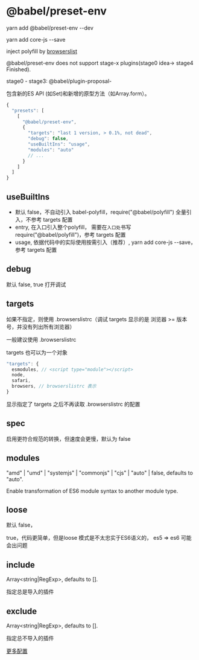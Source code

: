 # @babel/preset-env

yarn add @babel/preset-env --dev

yarn add core-js --save

inject polyfill by [browserslist](./browserslist/readme.md)

@babel/preset-env does not support stage-x plugins(stage0 idea-> stage4 Finished).

stage0 - stage3: @babel/plugin-proposal-

包含新的ES API (如Set)和新增的原型方法（如Array.form）。

```js
{
  "presets": [
    [
      "@babel/preset-env",
      {
        "targets": "last 1 version, > 0.1%, not dead",
        "debug": false,
        "useBuiltIns": "usage",
        "modules": "auto"
        // ...
      }
    ]
  ]
}
```
## useBuiltIns

- 默认 false，不自动引入 babel-polyfill，require("@babel/polyfill") 全量引入，不参考 targets 配置
- entry, 在入口引入整个polyfill， 需要在`入口处`书写 require("@babel/polyfill")，参考 targets 配置
- usage, 依据代码中的实际使用按需引入（推荐）, yarn add core-js --save，参考 targets 配置

## debug

默认 false, true 打开调试

## targets

如果不指定，则使用 .browserslistrc（调试 targets 显示的是 浏览器 >= 版本号，并没有列出所有浏览器）

一般建议使用 .browserslistrc

targets 也可以为一个对象

```js
"targets": {
  esmodules, // <script type="module"></script>
  node,
  safari,
  browsers, // browserslistrc 表示
}
```

显示指定了 targets 之后不再读取 .browserslistrc 的配置

## spec

启用更符合规范的转换，但速度会更慢，默认为 false

## modules

"amd" | "umd" | "systemjs" | "commonjs" | "cjs" | "auto" | false, defaults to "auto".

Enable transformation of ES6 module syntax to another module type.

## loose

默认 false，

true，代码更简单，但是loose 模式是不太忠实于ES6语义的， es5 => es6 可能会出问题

## include

Array<string|RegExp>, defaults to [].

指定总是导入的插件

## exclude

Array<string|RegExp>, defaults to [].

指定总不导入的插件

[更多配置](https://babeljs.io/docs/en/babel-preset-env#targets)
